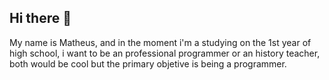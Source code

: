 ## Hi there 👋
My name is Matheus, and in the moment i'm a studying on the 1st year of high school, i want to be an professional programmer or an history teacher, both would be cool but the primary objetive is being a programmer.
